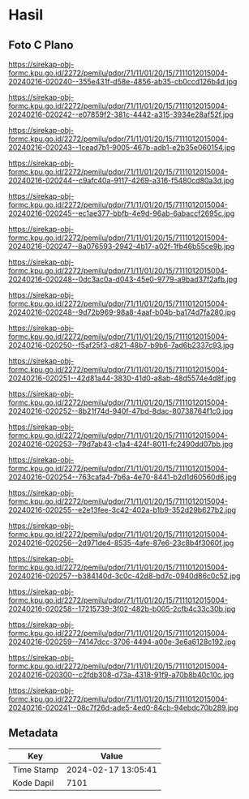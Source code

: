 # Hasil

## Foto C Plano

https://sirekap-obj-formc.kpu.go.id/2272/pemilu/pdpr/71/11/01/20/15/7111012015004-20240216-020240--355e431f-d58e-4856-ab35-cb0ccd126b4d.jpg

https://sirekap-obj-formc.kpu.go.id/2272/pemilu/pdpr/71/11/01/20/15/7111012015004-20240216-020242--e07859f2-381c-4442-a315-3934e28af52f.jpg

https://sirekap-obj-formc.kpu.go.id/2272/pemilu/pdpr/71/11/01/20/15/7111012015004-20240216-020243--1cead7b1-9005-467b-adb1-e2b35e060154.jpg

https://sirekap-obj-formc.kpu.go.id/2272/pemilu/pdpr/71/11/01/20/15/7111012015004-20240216-020244--c9afc40a-9117-4269-a316-f5480cd80a3d.jpg

https://sirekap-obj-formc.kpu.go.id/2272/pemilu/pdpr/71/11/01/20/15/7111012015004-20240216-020245--ec1ae377-bbfb-4e9d-96ab-6abaccf2695c.jpg

https://sirekap-obj-formc.kpu.go.id/2272/pemilu/pdpr/71/11/01/20/15/7111012015004-20240216-020247--8a076593-2942-4b17-a02f-1fb46b55ce9b.jpg

https://sirekap-obj-formc.kpu.go.id/2272/pemilu/pdpr/71/11/01/20/15/7111012015004-20240216-020248--0dc3ac0a-d043-45e0-9779-a9bad37f2afb.jpg

https://sirekap-obj-formc.kpu.go.id/2272/pemilu/pdpr/71/11/01/20/15/7111012015004-20240216-020248--9d72b969-98a8-4aaf-b04b-ba174d7fa280.jpg

https://sirekap-obj-formc.kpu.go.id/2272/pemilu/pdpr/71/11/01/20/15/7111012015004-20240216-020250--f5af25f3-d821-48b7-b9b6-7ad6b2337c93.jpg

https://sirekap-obj-formc.kpu.go.id/2272/pemilu/pdpr/71/11/01/20/15/7111012015004-20240216-020251--42d81a44-3830-41d0-a8ab-48d5574e4d8f.jpg

https://sirekap-obj-formc.kpu.go.id/2272/pemilu/pdpr/71/11/01/20/15/7111012015004-20240216-020252--8b21f74d-940f-47bd-8dac-80738764f1c0.jpg

https://sirekap-obj-formc.kpu.go.id/2272/pemilu/pdpr/71/11/01/20/15/7111012015004-20240216-020253--79d7ab43-c1a4-424f-8011-fc2490dd07bb.jpg

https://sirekap-obj-formc.kpu.go.id/2272/pemilu/pdpr/71/11/01/20/15/7111012015004-20240216-020254--763cafa4-7b6a-4e70-8441-b2d1d60560d6.jpg

https://sirekap-obj-formc.kpu.go.id/2272/pemilu/pdpr/71/11/01/20/15/7111012015004-20240216-020255--e2e13fee-3c42-402a-b1b9-352d29b627b2.jpg

https://sirekap-obj-formc.kpu.go.id/2272/pemilu/pdpr/71/11/01/20/15/7111012015004-20240216-020256--2d971de4-8535-4afe-87e6-23c8b4f3060f.jpg

https://sirekap-obj-formc.kpu.go.id/2272/pemilu/pdpr/71/11/01/20/15/7111012015004-20240216-020257--b384140d-3c0c-42d8-bd7c-0940d86c0c52.jpg

https://sirekap-obj-formc.kpu.go.id/2272/pemilu/pdpr/71/11/01/20/15/7111012015004-20240216-020258--17215739-3f02-482b-b005-2cfb4c33c30b.jpg

https://sirekap-obj-formc.kpu.go.id/2272/pemilu/pdpr/71/11/01/20/15/7111012015004-20240216-020259--74147dcc-3706-4494-a00e-3e6a6128c192.jpg

https://sirekap-obj-formc.kpu.go.id/2272/pemilu/pdpr/71/11/01/20/15/7111012015004-20240216-020300--c2fdb308-d73a-4318-91f9-a70b8b40c10c.jpg

https://sirekap-obj-formc.kpu.go.id/2272/pemilu/pdpr/71/11/01/20/15/7111012015004-20240216-020241--08c7f26d-ade5-4ed0-84cb-94ebdc70b289.jpg


## Metadata

| Key        | Value               |
| ---------- | ------------------- |
| Time Stamp | 2024-02-17 13:05:41 |
| Kode Dapil | 7101                |



